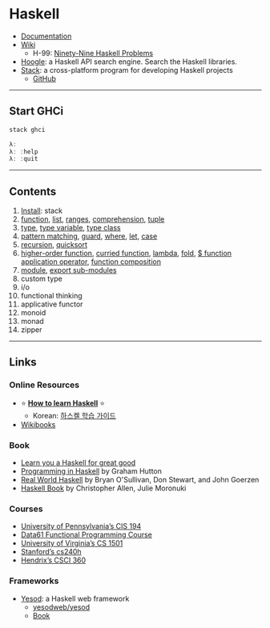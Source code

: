 # Haskell

- [Documentation](https://www.haskell.org/documentation/)
- [Wiki](https://wiki.haskell.org/Haskell)
  - H-99: [Ninety-Nine Haskell Problems](https://wiki.haskell.org/H-99:_Ninety-Nine_Haskell_Problems)
- [Hoogle](https://hoogle.haskell.org/): a Haskell API search engine. Search the Haskell libraries.
- [Stack](https://docs.haskellstack.org/en/stable/README/): a cross-platform program for developing Haskell projects
  - [GitHub](https://github.com/commercialhaskell/stack/)

---

## Start GHCi

```haskell
stack ghci

λ:
λ: :help
λ: :quit
```

---

## Contents

1. [Install](install.md): stack
1. [function](docs/function.md), [list](docs/list.md), [ranges](docs/list.md#ranges), [comprehension](docs/list.md#list-comprehension), [tuple](docs/list.md#tuples)
1. [type](docs/type.md), [type variable](docs/type.md#type-variable), [type class](docs/type.md#type-class)
1. [pattern matching](docs/patternmatching.md), [guard](docs/patternmatching.md#guard), [where](docs/patternmatching.md#where), [let](docs/patternmatching.md#let), [case](docs/patternmatching.md#case)
1. [recursion](docs/recursion.md), [quicksort](docs/recursion.md#quicksort)
1. [higher-order function](docs/higher-order-function.md), [curried function](docs/higher-order-function.md#curried-function), [lambda](docs/higher-order-function.md#lambda), [fold](docs/higher-order-function.md#fold), [$ function application operator](docs/higher-order-function.md#function-application-operator), [function composition](docs/higher-order-function.md#function-composition)
1. [module](docs/module.md), [export sub-modules](docs/module.md#export)
1. custom type
1. i/o
1. functional thinking
1. applicative functor
1. monoid
1. monad
1. zipper

---

## Links

### Online Resources

- ⭐ **[How to learn Haskell](https://github.com/bitemyapp/learnhaskell)** ⭐
  - Korean: [하스켈 학습 가이드](https://github.com/bitemyapp/learnhaskell/blob/master/guide-ko.md)
- [Wikibooks](https://en.wikibooks.org/wiki/Haskell)

### Book

- [Learn you a Haskell for great good](http://learnyouahaskell.com/chapters)
- [Programming in Haskell](https://www.cambridge.org/core/books/programming-in-haskell/8FED82E807EF12D390DE0D16FDE217E4) by Graham Hutton
- [Real World Haskell](http://book.realworldhaskell.org/) by Bryan O'Sullivan, Don Stewart, and John Goerzen
- [Haskell Book](https://haskellbook.com/) by Christopher Allen, Julie Moronuki

### Courses

- [University of Pennsylvania’s CIS 194](https://www.seas.upenn.edu/~cis194/fall16/)
- [Data61 Functional Programming Course](https://github.com/system-f/fp-course)
- [University of Virginia’s CS 1501](http://shuklan.com/haskell/)
- [Stanford’s cs240h](http://www.scs.stanford.edu/14sp-cs240h/)
- [Hendrix’s CSCI 360](http://ozark.hendrix.edu/~yorgey/360/f16/)

### Frameworks

- [Yesod](https://www.yesodweb.com/): a Haskell web framework
  - [yesodweb/yesod](https://github.com/yesodweb/yesod)
  - [Book](https://www.yesodweb.com/book)
